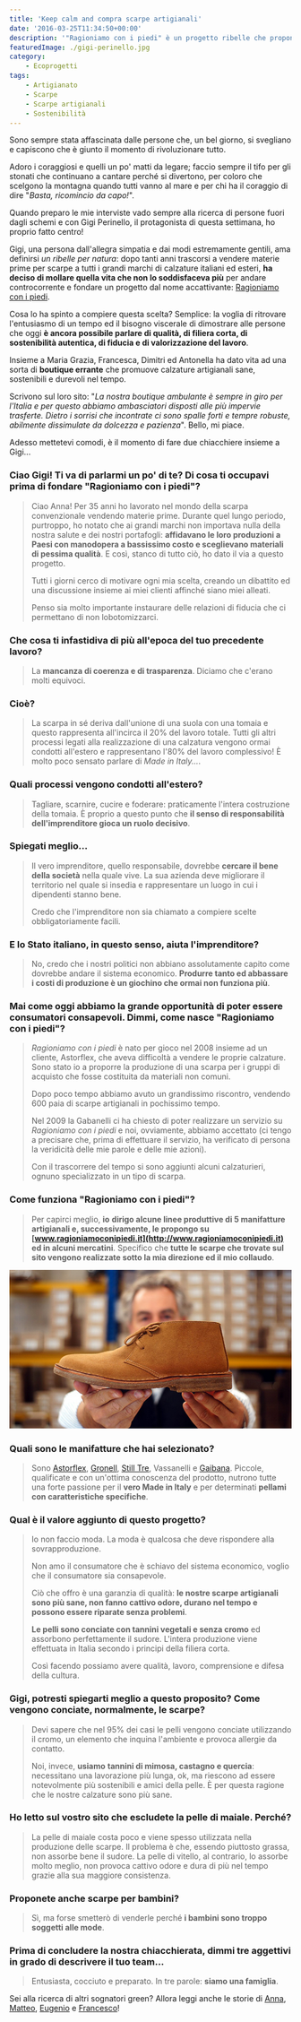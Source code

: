 ```yaml
---
title: 'Keep calm and compra scarpe artigianali'
date: '2016-03-25T11:34:50+00:00'
description: '"Ragioniamo con i piedi" è un progetto ribelle che propone scarpe artigianali sane, durevoli nel tempo e amiche dell''ambiente.'
featuredImage: ./gigi-perinello.jpg
category:
    - Ecoprogetti
tags:
    - Artigianato
    - Scarpe
    - Scarpe artigianali
    - Sostenibilità
---
```



Sono sempre stata affascinata dalle persone che, un bel giorno, si svegliano e capiscono che è giunto il momento di rivoluzionare tutto.

Adoro i coraggiosi e quelli un po' matti da legare; faccio sempre il tifo per gli stonati che continuano a cantare perché si divertono, per coloro che scelgono la montagna quando tutti vanno al mare e per chi ha il coraggio di dire "*Basta, ricomincio da capo!*".

Quando preparo le mie interviste vado sempre alla ricerca di persone fuori dagli schemi e con Gigi Perinello, il protagonista di questa settimana, ho proprio fatto centro!

Gigi, una persona dall'allegra simpatia e dai modi estremamente gentili, ama definirsi *un ribelle per natura*: dopo tanti anni trascorsi a vendere materie prime per scarpe a tutti i grandi marchi di calzature italiani ed esteri, **ha deciso di mollare quella vita che non lo soddisfaceva più** per andare controcorrente e fondare un progetto dal nome accattivante: [Ragioniamo con i piedi](http://www.ragioniamoconipiedi.it/it).

Cosa lo ha spinto a compiere questa scelta? Semplice: la voglia di ritrovare l'entusiasmo di un tempo ed il bisogno viscerale di dimostrare alle persone che oggi **è ancora possibile parlare di qualità, di filiera corta, di sostenibilità autentica, di fiducia e di valorizzazione del lavoro**.

Insieme a Maria Grazia, Francesca, Dimitri ed Antonella ha dato vita ad una sorta di **boutique errante** che promuove calzature artigianali sane, sostenibili e durevoli nel tempo.

Scrivono sul loro sito: "*La nostra boutique ambulante è sempre in giro per l'Italia e per questo abbiamo ambasciatori disposti alle più impervie trasferte. Dietro i sorrisi che incontrate ci sono spalle forti e tempre robuste, abilmente dissimulate da dolcezza e pazienza*". Bello, mi piace.

Adesso mettetevi comodi, è il momento di fare due chiacchiere insieme a Gigi...

### Ciao Gigi! Ti va di parlarmi un po' di te? Di cosa ti occupavi prima di fondare "Ragioniamo con i piedi"?

> Ciao Anna! Per 35 anni ho lavorato nel mondo della scarpa convenzionale vendendo materie prime. Durante quel lungo periodo, purtroppo, ho notato che ai grandi marchi non importava nulla della nostra salute e dei nostri portafogli: **affidavano le loro produzioni a Paesi con manodopera a bassissimo costo e sceglievano materiali di pessima qualità**. E così, stanco di tutto ciò, ho dato il via a questo progetto.
> 
> Tutti i giorni cerco di motivare ogni mia scelta, creando un dibattito ed una discussione insieme ai miei clienti affinché siano miei alleati.
> 
> Penso sia molto importante instaurare delle relazioni di fiducia che ci permettano di non lobotomizzarci.

### Che cosa ti infastidiva di più all'epoca del tuo precedente lavoro?

> La **mancanza di coerenza e di trasparenza**. Diciamo che c'erano molti equivoci.

### Cioè?

> La scarpa in sé deriva dall'unione di una suola con una tomaia e questo rappresenta all'incirca il 20% del lavoro totale. Tutti gli altri processi legati alla realizzazione di una calzatura vengono ormai condotti all'estero e rappresentano l'80% del lavoro complessivo! È molto poco sensato parlare di *Made in Italy...*.

### Quali processi vengono condotti all'estero?

> Tagliare, scarnire, cucire e foderare: praticamente l'intera costruzione della tomaia. È proprio a questo punto che **il senso di responsabilità dell'imprenditore gioca un ruolo decisivo**.

### Spiegati meglio...

> Il vero imprenditore, quello responsabile, dovrebbe **cercare il bene della società** nella quale vive. La sua azienda deve migliorare il territorio nel quale si insedia e rappresentare un luogo in cui i dipendenti stanno bene.
> 
> Credo che l'imprenditore non sia chiamato a compiere scelte obbligatoriamente facili.

### E lo Stato italiano, in questo senso, aiuta l'imprenditore?

> No, credo che i nostri politici non abbiano assolutamente capito come dovrebbe andare il sistema economico. **Produrre tanto ed abbassare i costi di produzione è un giochino che ormai non funziona più**.

### Mai come oggi abbiamo la grande opportunità di poter essere consumatori consapevoli. Dimmi, come nasce "Ragioniamo con i piedi"?

> *Ragioniamo con i piedi* è nato per gioco nel 2008 insieme ad un cliente, Astorflex, che aveva difficoltà a vendere le proprie calzature. Sono stato io a proporre la produzione di una scarpa per i gruppi di acquisto che fosse costituita da materiali non comuni.
> 
> Dopo poco tempo abbiamo avuto un grandissimo riscontro, vendendo 600 paia di scarpe artigianali in pochissimo tempo.
> 
> Nel 2009 la Gabanelli ci ha chiesto di poter realizzare un servizio su *Ragioniamo con i piedi* e noi, ovviamente, abbiamo accettato (ci tengo a precisare che, prima di effettuare il servizio, ha verificato di persona la veridicità delle mie parole e delle mie azioni).
> 
> Con il trascorrere del tempo si sono aggiunti alcuni calzaturieri, ognuno specializzato in un tipo di scarpa.

### Come funziona "Ragioniamo con i piedi"?

> Per capirci meglio, **io** **dirigo alcune linee produttive di 5 manifatture artigianali e, successivamente, le propongo su [www.ragioniamoconipiedi.it](http://www.ragioniamoconipiedi.it) ed in alcuni mercatini**. Specifico che **tutte le scarpe che trovate sul sito vengono realizzate sotto la mia direzione ed il mio collaudo**.

![La qualità che si può toccare con mano](./gigi-ecoflex.jpg)

### Quali sono le manifatture che hai selezionato?

> Sono [Astorflex](http://www.astorflex.it), [Gronell](http://www.gronell.it), [Still Tre](http://www.esseutesse.it), Vassanelli e [Gaibana](http://www.gaibana.it). Piccole, qualificate e con un'ottima conoscenza del prodotto, nutrono tutte una forte passione per il **vero Made in Italy** e per determinati **pellami con caratteristiche specifiche**.

### Qual è il valore aggiunto di questo progetto?

> Io non faccio moda. La moda è qualcosa che deve rispondere alla sovrapproduzione.
> 
> Non amo il consumatore che è schiavo del sistema economico, voglio che il consumatore sia consapevole.
> 
> Ciò che offro è una garanzia di qualità: **le nostre scarpe artigianali sono più sane, non fanno cattivo odore, durano nel tempo e possono essere riparate senza problemi**.
> 
> **Le pelli sono conciate con tannini vegetali e senza cromo** ed assorbono perfettamente il sudore. L'intera produzione viene effettuata in Italia secondo i principi della filiera corta.
> 
> Così facendo possiamo avere qualità, lavoro, comprensione e difesa della cultura.

### Gigi, potresti spiegarti meglio a questo proposito? Come vengono conciate, normalmente, le scarpe?

> Devi sapere che nel 95% dei casi le pelli vengono conciate utilizzando il cromo, un elemento che inquina l'ambiente e provoca allergie da contatto.
> 
> Noi, invece, **usiamo** **tannini di mimosa, castagno e quercia**: necessitano una lavorazione più lunga, ok, ma riescono ad essere notevolmente più sostenibili e amici della pelle. È per questa ragione che le nostre calzature sono più sane.

### Ho letto sul vostro sito che escludete la pelle di maiale. Perché?

> La pelle di maiale costa poco e viene spesso utilizzata nella produzione delle scarpe. Il problema è che, essendo piuttosto grassa, non assorbe bene il sudore. La pelle di vitello, al contrario, lo assorbe molto meglio, non provoca cattivo odore e dura di più nel tempo grazie alla sua maggiore consistenza.

### Proponete anche scarpe per bambini?

> Sì, ma forse smetterò di venderle perché **i bambini sono troppo soggetti alle mode**.

### Prima di concludere la nostra chiacchierata, dimmi tre aggettivi in grado di descrivere il tuo team...

> Entusiasta, cocciuto e preparato. In tre parole: **siamo una famiglia**.

Sei alla ricerca di altri sognatori green? Allora leggi anche le storie di [Anna](https://myhumus.com/casa-passiva/), [Matteo](https://myhumus.com/vallescuria-agricoltura-solidale/), [Eugenio](https://myhumus.com/alveare-che-dice-si-km-zero/) e [Francesco](https://myhumus.com/essere-animali-attivismo/)!

